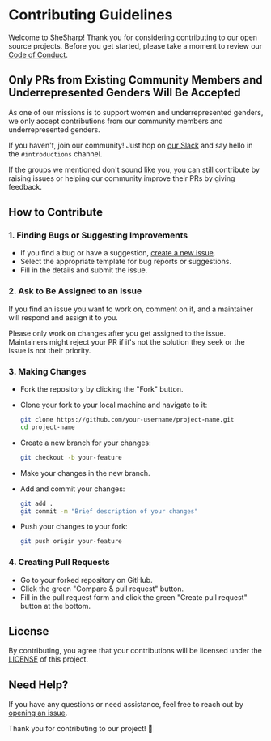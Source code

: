 # Contributing Guidelines

Welcome to SheSharp! Thank you for considering contributing to our open source projects. Before you get started, please take a moment to review our [Code of Conduct](CODE_OF_CONDUCT.md).

## Only PRs from Existing Community Members and Underrepresented Genders Will Be Accepted

As one of our missions is to support women and underrepresented genders, we only accept contributions from our community members and underrepresented genders.

If you haven't, join our community! Just hop on [our Slack](http://shesharp.co/slack) and say hello in the `#introductions` channel.

If the groups we mentioned don't sound like you, you can still contribute by raising issues or helping our community improve their PRs by giving feedback.

## How to Contribute

### 1. Finding Bugs or Suggesting Improvements

- If you find a bug or have a suggestion, [create a new issue](../../issues/new/choose).
- Select the appropriate template for bug reports or suggestions.
- Fill in the details and submit the issue.

### 2. Ask to Be Assigned to an Issue

If you find an issue you want to work on, comment on it, and a maintainer will respond and assign it to you.

Please only work on changes after you get assigned to the issue. Maintainers might reject your PR if it's not the solution they seek or the issue is not their priority.

### 3. Making Changes

- Fork the repository by clicking the "Fork" button.
- Clone your fork to your local machine and navigate to it:

  ```bash
  git clone https://github.com/your-username/project-name.git
  cd project-name
  ```

- Create a new branch for your changes:

  ```bash
  git checkout -b your-feature
  ```

- Make your changes in the new branch.
- Add and commit your changes:

  ```bash
  git add .
  git commit -m "Brief description of your changes"
  ```

- Push your changes to your fork:

  ```bash
  git push origin your-feature
  ```

### 4. Creating Pull Requests

- Go to your forked repository on GitHub.
- Click the green "Compare & pull request" button.
- Fill in the pull request form and click the green "Create pull request" button at the bottom.

## License

By contributing, you agree that your contributions will be licensed under the [LICENSE](LICENSE.md) of this project.

## Need Help?

If you have any questions or need assistance, feel free to reach out by [opening an issue](../../issues/new).

Thank you for contributing to our project! 🚀
